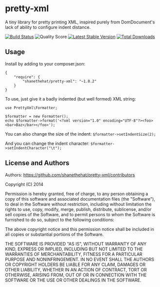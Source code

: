 # pretty-xml

A tiny library for pretty printing XML, inspired purely from DomDocument's lack of ability to configure indent distance.

[![Build Status](https://scrutinizer-ci.com/g/shanethehat/pretty-xml/badges/build.png?b=master)](https://scrutinizer-ci.com/g/shanethehat/pretty-xml/build-status/master)
![Quality Score](https://scrutinizer-ci.com/g/shanethehat/pretty-xml/badges/quality-score.png?b=master)
[![Latest Stable Version](https://poser.pugx.org/shanethehat/pretty-xml/v/stable)](https://packagist.org/packages/shanethehat/pretty-xml) 
[![Total Downloads](https://poser.pugx.org/shanethehat/pretty-xml/downloads)](https://packagist.org/packages/shanethehat/pretty-xml)

## Usage

Install by adding to your composer.json:

```
{
    "require": {
        "shanethehat/pretty-xml": "~1.0.2"
    }
}
```

To use, just give it a badly indented (but well formed) XML string:

```
use PrettyXml\Formatter;

$formatter = new Formatter();
echo $formatter->format('<?xml version="1.0" encoding="UTF-8"?><foo><bar>Baz</bar></foo>');
```

You can also change the size of the indent: ```$formatter->setIndentSize(2);```

And you can change the indent character: ```$formatter->setIndentCharacter("\t");```

## License and Authors

Authors: <https://github.com/shanethehat/pretty-xml/contributors>

Copyright (C) 2014

Permission is hereby granted, free of charge, to any person obtaining a copy of
this software and associated documentation files (the "Software"), to deal in
the Software without restriction, including without limitation the rights to
use, copy, modify, merge, publish, distribute, sublicense, and/or sell copies
of the Software, and to permit persons to whom the Software is furnished to do
so, subject to the following conditions:

The above copyright notice and this permission notice shall be included in all
copies or substantial portions of the Software.

THE SOFTWARE IS PROVIDED "AS IS", WITHOUT WARRANTY OF ANY KIND, EXPRESS OR
IMPLIED, INCLUDING BUT NOT LIMITED TO THE WARRANTIES OF MERCHANTABILITY,
FITNESS FOR A PARTICULAR PURPOSE AND NONINFRINGEMENT. IN NO EVENT SHALL THE
AUTHORS OR COPYRIGHT HOLDERS BE LIABLE FOR ANY CLAIM, DAMAGES OR OTHER
LIABILITY, WHETHER IN AN ACTION OF CONTRACT, TORT OR OTHERWISE, ARISING FROM,
OUT OF OR IN CONNECTION WITH THE SOFTWARE OR THE USE OR OTHER DEALINGS IN THE
SOFTWARE.
